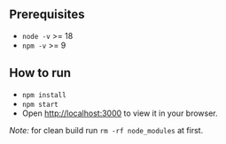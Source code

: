 ## Prerequisites

- `node -v` >= 18
- `npm -v` >= 9


## How to run

- `npm install`
- `npm start`
- Open [http://localhost:3000](http://localhost:3000) to view it in your browser.

*Note:* for clean build run `rm -rf node_modules` at first.
